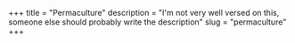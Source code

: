 +++
title = "Permaculture"
description = "I'm not very well versed on this, someone else should probably write the description"
slug = "permaculture"
+++